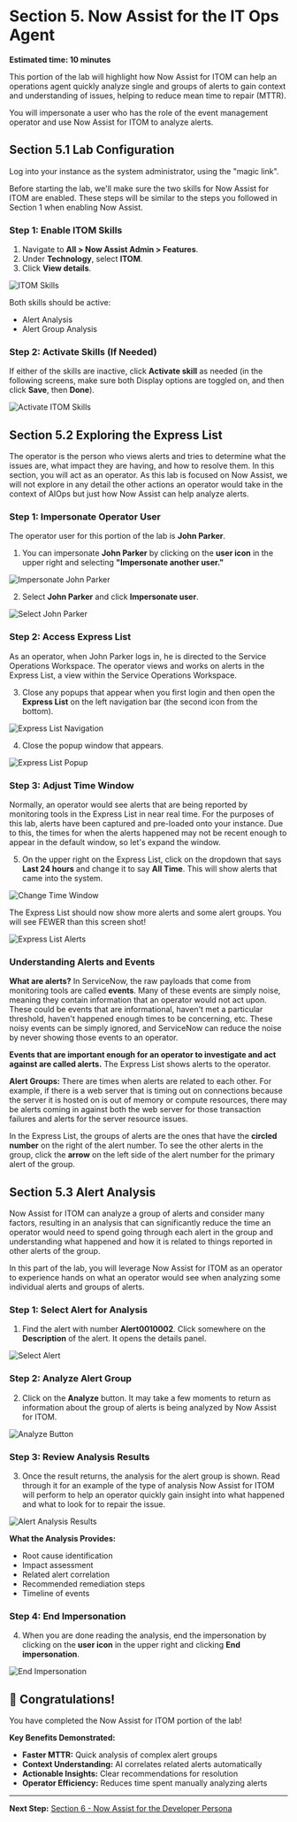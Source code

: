 # Section 5. Now Assist for the IT Ops Agent

**Estimated time: 10 minutes**

This portion of the lab will highlight how Now Assist for ITOM can help an operations agent quickly analyze single and groups of alerts to gain context and understanding of issues, helping to reduce mean time to repair (MTTR).

You will impersonate a user who has the role of the event management operator and use Now Assist for ITOM to analyze alerts.

## Section 5.1 Lab Configuration

Log into your instance as the system administrator, using the "magic link".

Before starting the lab, we'll make sure the two skills for Now Assist for ITOM are enabled. These steps will be similar to the steps you followed in Section 1 when enabling Now Assist.

### Step 1: Enable ITOM Skills

1. Navigate to **All > Now Assist Admin > Features**.
2. Under **Technology**, select **ITOM**.
3. Click **View details**.

![ITOM Skills](screenshots/itom-skills.png)

Both skills should be active:
- Alert Analysis
- Alert Group Analysis

### Step 2: Activate Skills (If Needed)

If either of the skills are inactive, click **Activate skill** as needed (in the following screens, make sure both Display options are toggled on, and then click **Save**, then **Done**).

![Activate ITOM Skills](screenshots/activate-itom-skills.png)

## Section 5.2 Exploring the Express List

The operator is the person who views alerts and tries to determine what the issues are, what impact they are having, and how to resolve them. In this section, you will act as an operator. As this lab is focused on Now Assist, we will not explore in any detail the other actions an operator would take in the context of AIOps but just how Now Assist can help analyze alerts.

### Step 1: Impersonate Operator User

The operator user for this portion of the lab is **John Parker**.

1. You can impersonate **John Parker** by clicking on the **user icon** in the upper right and selecting **"Impersonate another user."**

![Impersonate John Parker](screenshots/impersonate-john-parker.png)

2. Select **John Parker** and click **Impersonate user**.

![Select John Parker](screenshots/select-john-parker.png)

### Step 2: Access Express List

As an operator, when John Parker logs in, he is directed to the Service Operations Workspace. The operator views and works on alerts in the Express List, a view within the Service Operations Workspace.

3. Close any popups that appear when you first login and then open the **Express List** on the left navigation bar (the second icon from the bottom).

![Express List Navigation](screenshots/express-list-navigation.png)

4. Close the popup window that appears.

![Express List Popup](screenshots/express-list-popup.png)

### Step 3: Adjust Time Window

Normally, an operator would see alerts that are being reported by monitoring tools in the Express List in near real time. For the purposes of this lab, alerts have been captured and pre-loaded onto your instance. Due to this, the times for when the alerts happened may not be recent enough to appear in the default window, so let's expand the window.

5. On the upper right on the Express List, click on the dropdown that says **Last 24 hours** and change it to say **All Time**. This will show alerts that came into the system.

![Change Time Window](screenshots/change-time-window.png)

The Express List should now show more alerts and some alert groups. You will see FEWER than this screen shot!

![Express List Alerts](screenshots/express-list-alerts.png)

### Understanding Alerts and Events

**What are alerts?** In ServiceNow, the raw payloads that come from monitoring tools are called **events**. Many of these events are simply noise, meaning they contain information that an operator would not act upon. These could be events that are informational, haven't met a particular threshold, haven't happened enough times to be concerning, etc. These noisy events can be simply ignored, and ServiceNow can reduce the noise by never showing those events to an operator.

**Events that are important enough for an operator to investigate and act against are called alerts.** The Express List shows alerts to the operator.

**Alert Groups:** There are times when alerts are related to each other. For example, if there is a web server that is timing out on connections because the server it is hosted on is out of memory or compute resources, there may be alerts coming in against both the web server for those transaction failures and alerts for the server resource issues.

In the Express List, the groups of alerts are the ones that have the **circled number** on the right of the alert number. To see the other alerts in the group, click the **arrow** on the left side of the alert number for the primary alert of the group.

## Section 5.3 Alert Analysis

Now Assist for ITOM can analyze a group of alerts and consider many factors, resulting in an analysis that can significantly reduce the time an operator would need to spend going through each alert in the group and understanding what happened and how it is related to things reported in other alerts of the group.

In this part of the lab, you will leverage Now Assist for ITOM as an operator to experience hands on what an operator would see when analyzing some individual alerts and groups of alerts.

### Step 1: Select Alert for Analysis

1. Find the alert with number **Alert0010002**. Click somewhere on the **Description** of the alert. It opens the details panel.

![Select Alert](screenshots/select-alert.png)

### Step 2: Analyze Alert Group

2. Click on the **Analyze** button. It may take a few moments to return as information about the group of alerts is being analyzed by Now Assist for ITOM.

![Analyze Button](screenshots/analyze-button.png)

### Step 3: Review Analysis Results

3. Once the result returns, the analysis for the alert group is shown. Read through it for an example of the type of analysis Now Assist for ITOM will perform to help an operator quickly gain insight into what happened and what to look for to repair the issue.

![Alert Analysis Results](screenshots/alert-analysis-results.png)

**What the Analysis Provides:**
- Root cause identification
- Impact assessment
- Related alert correlation
- Recommended remediation steps
- Timeline of events

### Step 4: End Impersonation

4. When you are done reading the analysis, end the impersonation by clicking on the **user icon** in the upper right and clicking **End impersonation**.

![End Impersonation](screenshots/end-impersonation.png)

## 🎉 Congratulations! 

You have completed the Now Assist for ITOM portion of the lab!

**Key Benefits Demonstrated:**
- **Faster MTTR:** Quick analysis of complex alert groups
- **Context Understanding:** AI correlates related alerts automatically  
- **Actionable Insights:** Clear recommendations for resolution
- **Operator Efficiency:** Reduces time spent manually analyzing alerts

---

**Next Step:** [Section 6 - Now Assist for the Developer Persona](section6-developer-persona.md)